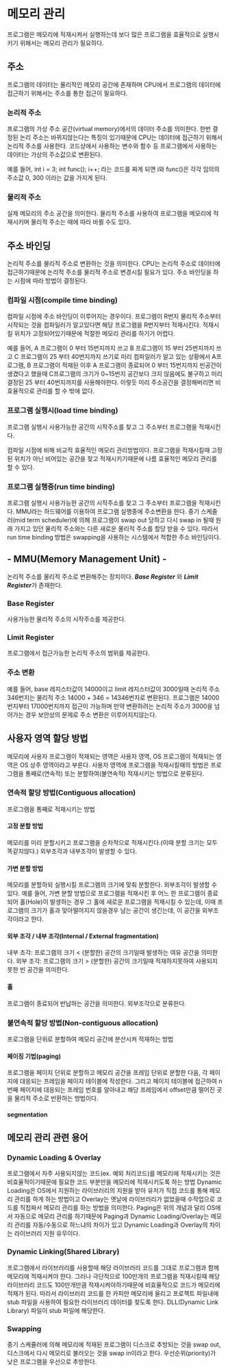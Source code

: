 # 메모리 관리
프로그램은 메모리에 적재시켜서 실행하는데 보다 많은 프로그램을 효율적으로 실행시키기 위해서는 메모리 관리가 필요하다.

## 주소
프로그램의 데이터는 물리적인 메모리 공간에 존재하며 CPU에서 프로그램의 데이터에 접근하기 위해서는 주소를 통한 접근이 필요하다.

### 논리적 주소
프로그램의 가상 주소 공간(virtual memory)에서의 데이터 주소를 의미한다. 한번 결정된 논리 주소는 바뀌지않는다는 특징이 있기때문에 CPU는 데이터에 접근하기 위해서 논리적 주소를 사용한다.
코드상에서 사용하는 변수와 함수 등 프로그램에서 사용하는 데이터는 가상의 주소값으로 변환된다.

예를 들어, 
int i = 3;
int func();
i++;
라는 코드를 짜게 되면
i와 func()은 각각 임의의 주소값 0, 300 이라는 값을 가지게 된다.


### 물리적 주소
실제 메모리의 주소 공간을 의미한다. 물리적 주소를 사용하여 프로그램을 메모리에 적재시키며 물리적 주소는 때에 따라 바뀔 수도 있다.

## 주소 바인딩
논리적 주소를 물리적 주소로 변환하는 것을 의미한다. CPU는 논리적 주소로 데이터에 접근하기때문에 논리적 주소를 물리적 주소로 변경시킬 필요가 있다. 주소 바인딩을 하는 시점에 따라 방법이 결정된다.

### 컴파일 시점(compile time binding)
컴파일 시점에 주소 바인딩이 이루어지는 경우이다. 프로그램이 R번지 물리적 주소부터 시작되는 것을 컴파일러가 알고있다면 해당 프로그램을 R번지부터 적재시킨다. 적재시킬 위치가 고정되어있기때문에 적절한 메모리 관리를 하기가 어렵다.

예를 들어, A 프로그램이 0 부터 15번지까지 쓰고 B 프로그램이 15 부터 25번지까지 쓰고 C 프로그램이 25 부터 40번지까지 쓰기로 미리 컴파일러가 알고 있는 상황에서
A프로그램, B 프로그램이 적재된 이후 A 프로그램이 종료되어 0 부터 15번지까지 빈공간이 생겼다고 했을때 C프로그램의 크기가 0~15번지 공간보다 크지 않음에도 불구하고 미리 결정된 25 부터 40번지까지를 사용해야한다. 이렇듯 미리 주소공간을 결정해버리면 비효율적으로 관리를 할 수 밖에 없다.


### 프로그램 실행시(load time binding)
프로그램 실행시 사용가능한 공간의 시작주소를 찾고 그 주소부터 프로그램을 적재시킨다. 

컴파일 시점에 비해 비교적 효율적인 메모리 관리방법이다. 프로그램을 적재시킬때 고정된 위치가 아닌 비어있는 공간을 찾고 적재시키기때문에 나름 효율적인 메모리 관리를 할 수 있다.

### 프로그램 실행중(run time binding)
프로그램 실행시 사용가능한 공간의 시작주소를 찾고 그 주소부터 프로그램을 적재시킨다. MMU라는 하드웨어를 이용하여 프로그램 실행중에 주소변환을 한다.
중기 스케줄러(mid term scheduler)에 의해 프로그램이 swap out 당하고 다시 swap in 될때 원래 가지고 있던 물리적 주소와는 다른 새로운 물리적 주소를 할당 받을 수 있다.
따라서 run time binding 방법은 swapping을 사용하는 시스템에서 적합한 주소 바인딩이다.

## - MMU(Memory Management Unit) -
논리적 주소를 물리적 주소로 변환해주는 장치이다. ***Base Register*** 와 ***Limit Register***가 존재한다.

### Base Register
사용가능한 물리적 주소의 시작주소를 제공한다.

### Limit Register
프로그램에서 접근가능한 논리적 주소의 범위를 제공한다.

### 주소 변환
예를 들어, base 레지스터값이 14000이고 limit 레지스터값이 3000일때 논리적 주소 346번지는 물리적 주소 14000 + 346 = 14346번지로 변환된다. 프로그램은 14000번지부터 17000번지까지
접근이 가능하며 만약 변환하려는 논리적 주소가 3000을 넘어가는 경우 보안상의 문제로 주소 변환은 이루어지지않는다.

## 사용자 영역 할당 방법
메모리에 사용자 프로그램이 적재되는 영역은 사용자 영역, OS 프로그램이 적재되는 영역은 OS 상주 영역이라고 부른다. 사용자 영역에 프로그램을 적재시킬때의 방법은 프로그램을 통째로(연속적) 또는 분할하여(불연속적) 적재시키는 방법으로 분류된다.

### 연속적 할당 방법(Contiguous allocation)
프로그램을 통째로 적재시키는 방법

#### 고정 분할 방법
메모리를 미리 분할시키고 프로그램을 순차적으로 적재시킨다.(이때 분할 크기는 모두 똑같지않다.) 외부조각과 내부조각이 발생할 수 있다.

#### 가변 분할 방법
메모리를 분할하되 실행시킬 프로그램의 크기에 맞춰 분할한다. 외부조각이 발생할 수 있다.
예를 들어, 가변 분할 방법으로 프로그램을 적재시킨 후 어느 한 프로그램이 종료되어 홀(Hole)이 발생하는 경우 그 홀에 새로운 프로그램을 적재시킬 수 있는데, 이때 프로그램의 크기가
홀과 맞아떨어지지 않을경우 남는 공간이 생긴는데, 이 공간을 외부조각이라고 한다.

#### 외부 조각 / 내부 조각(Internal / External fragmentation)
내부 조각: 프로그램의 크기 < (분할한) 공간의 크기일때 발생하는 여유 공간을 의미한다.
외부 조각: 프로그램의 크기 > (분할한) 공간의 크기일때 적재하지못하여 사용되지못한 빈 공간을 의미한다.

#### 홀
프로그램이 종료되어 반납하는 공간을 의미한다. 외부조각으로 분류한다.

### 불연속적 할당 방법(Non-contiguous allocation)
프로그램을 단위로 분할하여 메모리 공간에 분산시켜 적재하는 방법

#### 페이징 기법(paging)
프로그램을 페이지 단위로 분할하고 메모리 공간을 프레임 단위로 분할한 다음, 각 페이지에 대응되는 프레임을 페이지 테이블에 작성한다. 그리고 페이지 테이블에 접근하여 n번째 페이지에 대응되는 프레임 번호를 알아내고 해당 프레임에서 offset만큼 떨어진 곳을 물리적 주소로 반환하는 방법이다.

#### segmentation

#### 

## 메모리 관리 관련 용어

### Dynamic Loading & Overlay
프로그램에서 자주 사용되지않는 코드(ex. 예외 처리코드)를 메모리에 적재시키는 것은 비효율적이기때문에 필요한 코드 부분만을 메모리에 적재시키도록 하는 방법
Dynamic Loading은 OS에서 지원하는 라이브러리의 지원을 받아 유저가 직접 코드를 통해 메모리 관리를 하게 하는 방법이고
Overlay는 옛날에 라이브러리가 없었을때 수작업으로 코드를 직접짜서 메모리 관리를 하는 방법을 의미한다.
Paging은 위의 개념과 달리 OS에서 자동으로 메모리 관리를 하기때문에 Paging과 Dynamic Loading/Overlay는 메모리 관리를 자동/수동으로 하느냐의 차이가 있고
Dynamic Loading과 Overlay의 차이는 라이브러리 지원 유무이다.

### Dynamic Linking(Shared Library)
프로그램에서 라이브러리를 사용할때 해당 라이브러리 코드를 그대로 프로그램과 함께 메모리에 적재시켜야 한다. 그러나 극단적으로 100만개의 프로그램을 적재시킬때 해당 라이브러리 코드도
100만개만큼 적재시켜야하기때문에 비효율적으로 코드가 메모리에 적재가 된다. 따라서 라이브러리 코드를 한 카피만 메모리에 올리고 프로젝트 파일내에 stub 파일을 사용하여 필요한 라이브러리 데이터를 찾도록 한다. DLL(Dynamic Link Library) 파일이 stub 파일에 해당한다.

### Swapping
중기 스케쥴러에 의해 메모리에 적재된 프로그램이 디스크로 추방되는 것을 swap out, 디스크에서 다시 메모리로 불러오는 것을 swap in이라고 한다. 우선순위(priority)가 낮은 프로그램을 우선으로 추방한다.


